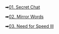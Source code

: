 ➡[01. Secret Chat](https://judge.softuni.org/Contests/Practice/DownloadResource/40373)

➡[02. Mirror Words](https://judge.softuni.org/Contests/Practice/DownloadResource/40374)

➡[03. Need for Speed III](https://judge.softuni.org/Contests/Practice/DownloadResource/40375)
